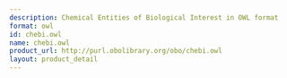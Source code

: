 ```yaml
---
description: Chemical Entities of Biological Interest in OWL format
format: owl
id: chebi.owl
name: chebi.owl
product_url: http://purl.obolibrary.org/obo/chebi.owl
layout: product_detail
---
```

